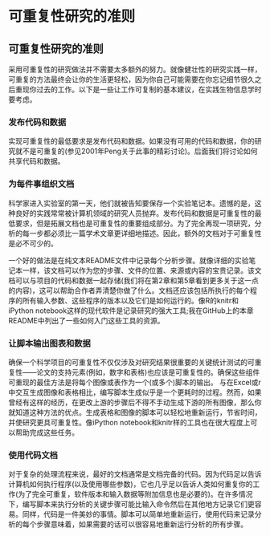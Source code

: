 # 可重复性研究的准则

## 可重复性研究的准则

采用可重复性的研究做法并不需要太多额外的努力。就像健壮性的研究实践一样，可重复的方法最终会让你的生活更轻松，因为你自己可能需要在你忘记细节很久之后重现你过去的工作。以下是一些让工作可复制的基本建议，在实践生物信息学时要考虑。

### 发布代码和数据

实现可重复性的最低要求是发布代码和数据。如果没有可用的代码和数据，你的研究就不是可重复的(参见2001年Peng关于此事的精彩讨论)。后面我们将讨论如何共享代码和数据。

### 为每件事组织文档

科学家进入实验室的第一天，他们就被告知要保存一个实验笔记本。遗憾的是，这种良好的实践常常被计算机领域的研究人员抛弃。发布代码和数据是可重复性的最低要求，但是拓展文档也是可重复性的重要组成部分。为了完全再现一项研究，分析的每一步都必须比一篇学术文章更详细地描述。因此，额外的文档对于可重复性是必不可少的。

一个好的做法是在纯文本README文件中记录每个分析步骤。就像详细的实验笔记本一样，该文档可以作为您的步骤、文件的位置、来源或内容的宝贵记录。该文档可以与项目的代码和数据一起存储(我们将在第2章和第5章看到更多关于这一点的内容)，这可以帮助合作者弄清楚你做了什么。文档还应该包括所执行的每个程序的所有输入参数、这些程序的版本以及它们是如何运行的。像R的knitr和iPython notebook这样的现代软件是记录研究的强大工具;我在GitHub上的本章README中列出了一些如何入门这些工具的资源。

### 让脚本输出图表和数据

确保一个科学项目的可重复性不仅仅涉及对研究结果很重要的关键统计测试的可重复性——论文的支持元素(例如，数字和表格)也应该是可重复性的。确保这些组件可重现的最佳方法是将每个图像或表作为一个(或多个)脚本的输出。 与在Excel或r中交互生成图像和表格相比，编写脚本生成似乎是一个更耗时的过程。然而，如果曾经有这样的经历，在更改上游的步骤后不得不手动生成下游的所有图像，那么你就知道这种方法的优点。生成表格和图像的脚本可以轻松地重新运行，节省时间，并使研究更具可重复性。像iPython notebook和knitr样的工具也在很大程度上可以帮助完成这些任务。

### 使用代码文档

对于复杂的处理流程来说，最好的文档通常是文档完备的代码。因为代码足以告诉计算机如何执行程序(以及使用哪些参数)，它也几乎足以告诉人类如何重复你的工作(为了完全可重复，软件版本和输入数据等附加信息也是必要的)。在许多情况下，编写脚本来执行分析的关键步骤可能比输入命令然后在其他地方记录它们更容易。同样，代码是一件美妙的事情。脚本可以简单地重新运行，使用代码来记录分析的每个步骤意味着，如果需要的话可以很容易地重新运行分析的所有步骤。
